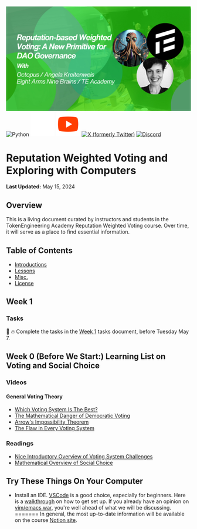 [![TE Academy Stusy Session Track 4 Banner](./misc/TE_Study_Session_Track4.png)](https://te-academy.notion.site/Welcome-to-TE-Academy-s-Study-Season-Information-Hub-dde8cebd28344071acffa4cf3d195c01?p=4d7dea83b4ea4b019f48a12c8be8d31a&pm=c)
![Python](https://img.shields.io/badge/python-3670A0?style=for-the-badge&logo=python&logoColor=ffdd54)
[![Notion](./misc/icons8-notion.svg)](https://te-academy.notion.site/Welcome-to-TE-Academy-s-Study-Season-Information-Hub-dde8cebd28344071acffa4cf3d195c01?p=4d7dea83b4ea4b019f48a12c8be8d31a&pm=c)
[![YouTube](./misc/icons8-youtube.svg)](https://youtube.com/playlist?list=PL-GxJch-YeZeU0mIef9P4JXkZIBOyJPq0&si=i_iF4xurPVkWwUwz)
[![X (formerly Twitter)]([./misc/icons8-twitterx.svg](https://github.com/TE-Academy/Reputation-Weighted-Voting/blob/main/misc/icons8-x-filled-wh.svg))](https://twitter.com/tokengineering) 
[![Discord](https://img.shields.io/discord/692816967895220344?logo=discord&label=Discord&color=5865F2)](https://discord.gg/rKHuB84y)
# Reputation Weighted Voting and Exploring with Computers

**Last Updated:** May 15, 2024

## Overview

This is a living document curated by instructors and students in the TokenEngineering Academy Reputation Weighted Voting course. Over time, it will serve as a place to find essential information. 

## Table of Contents

- [Introductions](https://github.com/TE-Academy/Reputation-Weighted-Voting/tree/main/introductions)
- [Lessons](https://github.com/TE-Academy/Reputation-Weighted-Voting/tree/main/lessons)
- [Misc.](https://github.com/TE-Academy/Reputation-Weighted-Voting/tree/main/misc)
- [License](https://github.com/TE-Academy/Reputation-Weighted-Voting/tree/main?tab=MIT-1-ov-file)

## Week 1

### Tasks
:link: :fire: Complete  the tasks in the [Week 1](https://github.com/TE-Academy/Reputation-Weighted-Voting-Repo-Redesign/blob/main/lessons/week-1/tasks/week-1-tasks-checklist.md) tasks document, before Tuesday May 7. 

## Week 0 (Before We Start:) Learning List on Voting and Social Choice

### Videos

#### General Voting Theory
* [Which Voting System Is The Best?](https://www.youtube.com/watch?v=PaxVCsnox_4)
* [The Mathematical Danger of Democratic Voting](https://www.youtube.com/watch?v=goQ4ii-zBMw)
* [Arrow's Impossibility Theorem](https://www.youtube.com/watch?v=AhVR7gFMKNg)
* [The Flaw in Every Voting System](https://www.youtube.com/watch?v=rbVoEjS6Q1Q)

### Readings
* [Nice Introductory Overview of Voting System Challenges](https://www.accuratedemocracy.com/voting_rules.htm)
* [Mathematical Overview of Social Choice](https://ocw.mit.edu/courses/6-254-game-theory-with-engineering-applications-spring-2010/resources/mit6_254s10_lec21/)

## Try These Things On Your Computer
* Install an IDE. [VSCode](https://code.visualstudio.com/download) is a good choice, especially for beginners. Here is a [walkthrough](https://code.visualstudio.com/docs/introvideos/basics) on how to get set up.  If you already have an opinion on [vim/emacs war](https://en.wikipedia.org/wiki/Editor_war), you're well ahead of what we will be discussing. 
=======
In general, the most up-to-date information will be available on the course [Notion site](). 

